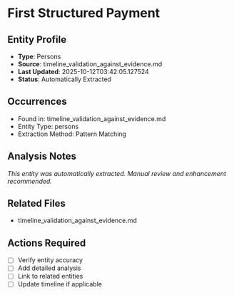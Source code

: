 # First Structured Payment

## Entity Profile
- **Type**: Persons
- **Source**: timeline_validation_against_evidence.md
- **Last Updated**: 2025-10-12T03:42:05.127524
- **Status**: Automatically Extracted

## Occurrences
- Found in: timeline_validation_against_evidence.md
- Entity Type: persons
- Extraction Method: Pattern Matching

## Analysis Notes
*This entity was automatically extracted. Manual review and enhancement recommended.*

## Related Files
- timeline_validation_against_evidence.md

## Actions Required
- [ ] Verify entity accuracy
- [ ] Add detailed analysis
- [ ] Link to related entities
- [ ] Update timeline if applicable
